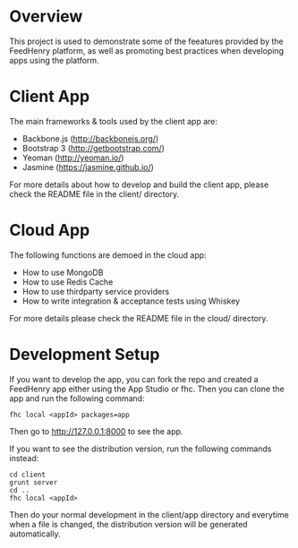 # Overview

This project is used to demonstrate some of the feeatures provided by the FeedHenry platform, as well as promoting best practices when developing apps using the platform.

# Client App

The main frameworks & tools used by the client app are:

* Backbone.js (http://backbonejs.org/)
* Bootstrap 3 (http://getbootstrap.com/)
* Yeoman (http://yeoman.io/)
* Jasmine (https://jasmine.github.io/)

For more details about how to develop and build the client app, please check the README file in the client/ directory.

# Cloud App

The following functions are demoed in the cloud app:

* How to use MongoDB
* How to use Redis Cache
* How to use thirdparty service providers
* How to write integration & acceptance tests using Whiskey

For more details please check the README file in the cloud/ directory.

# Development Setup

If you want to develop the app, you can fork the repo and created a FeedHenry app either using the App Studio or fhc. Then you can clone the app and run the following command:

    fhc local <appId> packages=app

Then go to http://127.0.0.1:8000 to see the app.

If you want to see the distribution version, run the following commands instead:

    cd client
    grunt server
    cd ..
    fhc local <appId>

Then do your normal development in the client/app directory and everytime when a file is changed, the distribution version will be generated automatically.
